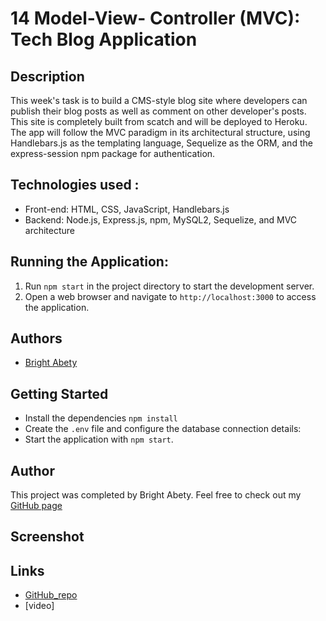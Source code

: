 # 14 Model-View- Controller (MVC): Tech Blog Application

## Description

This week's task is to build a CMS-style blog site where developers can publish their blog posts as well as comment on other developer's posts. This site is completely built from scatch and will be deployed to Heroku. The app will follow the MVC paradigm in its architectural structure, using Handlebars.js as the templating language, Sequelize as the ORM, and the express-session npm package for authentication.

## Technologies used :

- Front-end: HTML, CSS, JavaScript, Handlebars.js
- Backend: Node.js, Express.js, npm, MySQL2, Sequelize, and MVC architecture

## Running the Application:
1. Run `npm start` in the project directory to start the development server.
2. Open a web browser and navigate to `http://localhost:3000` to access the application.

## Authors
- [Bright Abety](https://github.com/kagebright)

## Getting Started

- Install the dependencies `npm install`
- Create the `.env` file and configure the database connection details:
- Start the application with `npm start`.

## Author

This project was completed by Bright Abety. Feel free to check out my [GitHub page](https://github.com/kagebright)

## Screenshot

## Links
- [GitHub_repo](https://github.com/kagebright/bright-techblog.git) 
- [video]